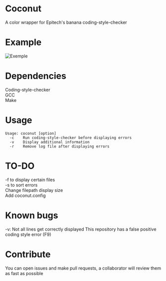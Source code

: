 # Coconut
A color wrapper for Epitech's banana coding-style-checker

# Example
![Exemple](https://i.imgur.com/KWYrKwL.png)

# Dependencies
Coding-style-checker <br>
GCC <br>
Make <br>

# Usage
```
Usage: coconut [option]
  -c    Run coding-style-checker before displaying errors
  -v    Display additional information
  -r    Remove log file after displaying errors
```

# TO-DO
-f to display certain files <br>
-s to sort errors <br>
Change filepath display size <br>
Add coconut.config <br>

# Known bugs
-v: Not all lines get correctly displayed
This repository has a false positive coding style error (F9)

# Contribute
You can open issues and make pull requests, a collaborator will review them as fast as possible
